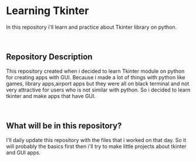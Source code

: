 <h1> Learning Tkinter</h1>
<p>

In this repository i'll learn and practice about Tkinter library on python.
</p>
<br/>

<h2>Repository Description</h2>
<p>
This repository created when i decided to learn Tkinter module on python for creating apps with GUI.
Because i made a lot of things with python like games, library apps,airport apps but they were all on black terminal and not very attractive for users who is not similar with python.
So i decided to learn tkinter and make apps that have GUI.
</p>
<br/>

<h2>What will be in this repository?</h2>
<p>
I'll daily update this repository with the files that i worked on that day. 
So it will probably the basics first then i'll try to make little projects about tkinter and GUI apps.
</p>